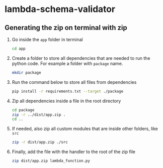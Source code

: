 # lambda-schema-validator

## Generating the zip on terminal with zip

1. Go inside the `app` folder in terminal

    ```bash
    cd app
    ```

2. Create a folder to store all dependencies that are needed to run the python code. For example a folder with `package` name.

    ```bash
    mkdir package
    ```

3. Run the command below to store all files from dependencies

    ```bash
    pip install -r requirements.txt --target ./package
    ```

4. Zip all dependencies inside a file in the root directory

    ```bash
    cd package
    zip -r ../dist/app.zip .
    cd ..
    ```

5. If needed, also zip all custom modules that are inside other folders, like `src`

    ```bash
    zip -r dist/app.zip ./src
    ```

6. Finally, add the file with the handler to the root of the zip file

    ```bash
    zip dist/app.zip lambda_function.py
    ```

